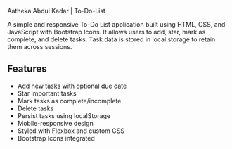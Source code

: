 Aatheka Abdul Kadar | To-Do-List

A simple and responsive To-Do List application built using HTML, CSS, and JavaScript with Bootstrap Icons. It allows users to add, star, mark as complete, and delete tasks. Task data is stored in local storage to retain them across sessions.

## Features

- Add new tasks with optional due date
- Star important tasks
- Mark tasks as complete/incomplete
- Delete tasks
- Persist tasks using localStorage
- Mobile-responsive design
- Styled with Flexbox and custom CSS
- Bootstrap Icons integrated